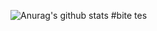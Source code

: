 ![Anurag's github stats](https://github-readme-stats.vercel.app/api?username=Mabule&show_icons=true&theme=monokai)
#bite
tes
